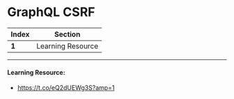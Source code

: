 # GraphQL CSRF 
Index | Section
--- | ---
**1** | Learning Resource

___


#### Learning Resource: 

* https://t.co/eQ2dUEWg3S?amp=1